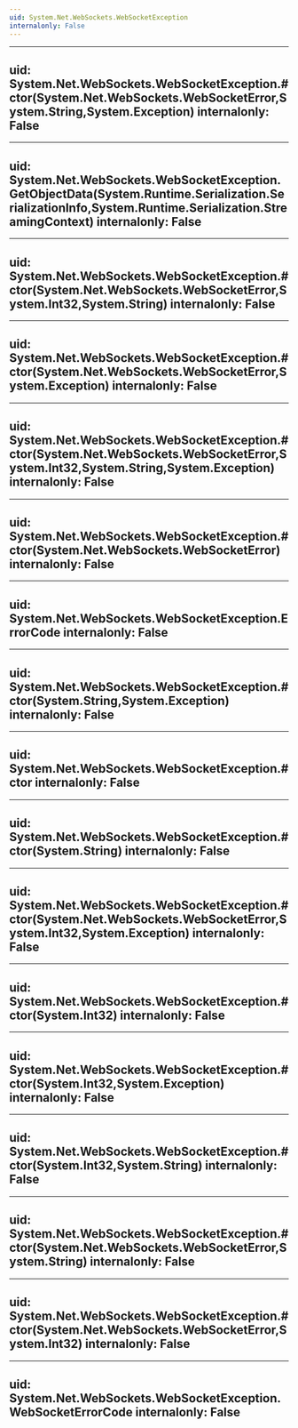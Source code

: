 ```yaml
---
uid: System.Net.WebSockets.WebSocketException
internalonly: False
---
```


---
uid: System.Net.WebSockets.WebSocketException.#ctor(System.Net.WebSockets.WebSocketError,System.String,System.Exception)
internalonly: False
---

---
uid: System.Net.WebSockets.WebSocketException.GetObjectData(System.Runtime.Serialization.SerializationInfo,System.Runtime.Serialization.StreamingContext)
internalonly: False
---

---
uid: System.Net.WebSockets.WebSocketException.#ctor(System.Net.WebSockets.WebSocketError,System.Int32,System.String)
internalonly: False
---

---
uid: System.Net.WebSockets.WebSocketException.#ctor(System.Net.WebSockets.WebSocketError,System.Exception)
internalonly: False
---

---
uid: System.Net.WebSockets.WebSocketException.#ctor(System.Net.WebSockets.WebSocketError,System.Int32,System.String,System.Exception)
internalonly: False
---

---
uid: System.Net.WebSockets.WebSocketException.#ctor(System.Net.WebSockets.WebSocketError)
internalonly: False
---

---
uid: System.Net.WebSockets.WebSocketException.ErrorCode
internalonly: False
---

---
uid: System.Net.WebSockets.WebSocketException.#ctor(System.String,System.Exception)
internalonly: False
---

---
uid: System.Net.WebSockets.WebSocketException.#ctor
internalonly: False
---

---
uid: System.Net.WebSockets.WebSocketException.#ctor(System.String)
internalonly: False
---

---
uid: System.Net.WebSockets.WebSocketException.#ctor(System.Net.WebSockets.WebSocketError,System.Int32,System.Exception)
internalonly: False
---

---
uid: System.Net.WebSockets.WebSocketException.#ctor(System.Int32)
internalonly: False
---

---
uid: System.Net.WebSockets.WebSocketException.#ctor(System.Int32,System.Exception)
internalonly: False
---

---
uid: System.Net.WebSockets.WebSocketException.#ctor(System.Int32,System.String)
internalonly: False
---

---
uid: System.Net.WebSockets.WebSocketException.#ctor(System.Net.WebSockets.WebSocketError,System.String)
internalonly: False
---

---
uid: System.Net.WebSockets.WebSocketException.#ctor(System.Net.WebSockets.WebSocketError,System.Int32)
internalonly: False
---

---
uid: System.Net.WebSockets.WebSocketException.WebSocketErrorCode
internalonly: False
---
